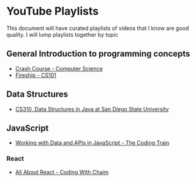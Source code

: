 # YouTube Playlists

This document will have curated playlists of videos that I know are good quality.
I will lump playlists together by topic

## General Introduction to programming concepts
- [Crash Course - Computer Science](https://www.youtube.com/watch?v=tpIctyqH29Q&list=PL8dPuuaLjXtNlUrzyH5r6jN9ulIgZBpdo)
- [Fireship - CS101](https://www.youtube.com/playlist?list=PL0vfts4VzfNjQOM9VClyL5R0LeuTxlAR3)

## Data Structures
- [CS310, Data Structures in Java at San Diego State University](https://youtube.com/playlist?list=PLpPXw4zFa0uKKhaSz87IowJnOTzh9tiBk)

## JavaScript
- [Working with Data and APIs in JavaScript - The Coding Train](https://www.youtube.com/playlist?list=PLRqwX-V7Uu6YxDKpFzf_2D84p0cyk4T7X)

### React
- [All About React - Coding With Chaim](https://youtube.com/playlist?list=PLK0STOMCFms5paEVniL420tRbp02yfF4t)
